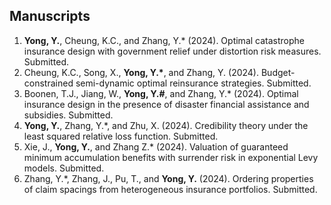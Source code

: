 ## Manuscripts
<ol>

<li><strong>Yong, Y.</strong>, Cheung, K.C., and Zhang, Y.* (2024). Optimal catastrophe insurance design with government relief under distortion risk measures. Submitted.</li>

<li>Cheung, K.C., Song, X., <strong>Yong, Y.*</strong>, and Zhang, Y. (2024). Budget-constrained semi-dynamic optimal reinsurance strategies. Submitted.</li>

<li>Boonen, T.J., Jiang, W., <strong>Yong, Y.#</strong>, and Zhang, Y.* (2024). Optimal insurance design in the presence of disaster financial assistance and subsidies. Submitted.</li>

<li><strong>Yong, Y.</strong>, Zhang, Y.*, and Zhu, X. (2024). Credibility theory under the least squared relative loss function. Submitted.</li>

<li>Xie, J., <strong>Yong, Y.</strong>, and Zhang Z.* (2024). Valuation of guaranteed minimum accumulation benefits with surrender risk in exponential Levy models. Submitted.</li>

<li>Zhang, Y.*, Zhang, J., Pu, T., and <strong>Yong, Y.</strong> (2024). Ordering properties of claim spacings from heterogeneous insurance portfolios. Submitted.</li>

</ol>
